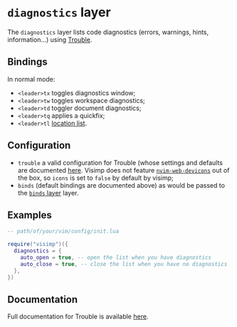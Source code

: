 # `diagnostics` layer

The `diagnostics` layer lists code diagnostics (errors, warnings, hints,
information...) using [Trouble](https://github.com/folke/trouble.nvim).

## Bindings

In normal mode:

- `<leader>tx` toggles diagnostics window;
- `<leader>tw` toggles workspace diagnostics;
- `<leader>td` toggler document diagnostics;
- `<leader>tq` applies a quickfix;
- `<leader>tl` [location list](https://neovim.io/doc/user/quickfix.html#location-list).

## Configuration

- `trouble` a valid configuration for Trouble (whose settings and
  defaults are documented [here](https://github.com/folke/trouble.nvim#setup).
  Visimp does not feature
  [`nvim-web-devicons`](https://github.com/nvim-tree/nvim-web-devicons) out of
  the box, so `icons` is set to `false` by default by visimp;
- `binds` (default bindings are documented above) as would be passed to the
  [`binds` layer](BINDS.md) layer.

## Examples

```lua
-- path/of/your/vim/config/init.lua

require("visimp")({
  diagnostics = {
    auto_open = true, -- open the list when you have diagnostics
    auto_close = true, -- close the list when you have no diagnostics
  },
})
```

## Documentation

Full documentation for Trouble is available
[here](https://github.com/folke/trouble.nvim/blob/main/doc/trouble.nvim.txt).
